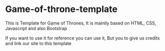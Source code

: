 # Game-of-throne-template
This is Template for Game of Thrones, It is mainlly based on HTML, CSS, Javascript and also Bootstrap

If you want to use it for reference you can use it, But you to give us credits and link our site to this template 
